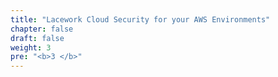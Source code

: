 ```yaml
---
title: "Lacework Cloud Security for your AWS Environments"
chapter: false
draft: false
weight: 3
pre: "<b>3 </b>"
---
```


